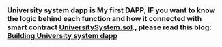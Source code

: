 ### University system dapp is My first DAPP, IF you want to know the logic behind each function and how it connected with smart contract  [UniversitySystem.sol](https://github.com/Eidoox/Smart-contracts-solidity-projects/blob/main/UniversitySystem.sol)., please read this blog: [Building University system dapp](https://eidoox.hashnode.dev/building-a-simple-decentralized-university-system-app-using-solidity-etherjs-and-react)

